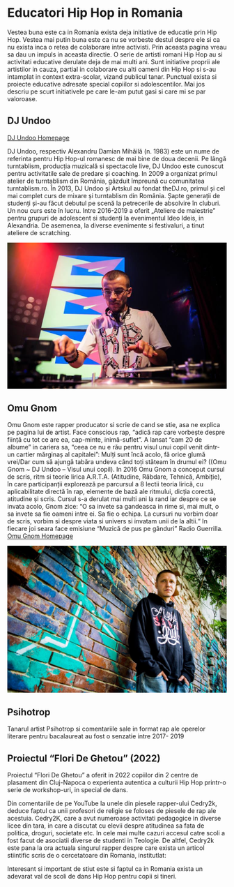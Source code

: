 # Educatori Hip Hop in Romania

Vestea buna este ca in Romania exista deja initiative de educatie prin Hip Hop. Vestea mai putin buna este ca nu se vorbeste destul despre ele si ca nu exista inca o retea de colaborare intre activisti. Prin aceasta pagina vreau sa dau un impuls in aceasta directie.
O serie de artisti romani Hip Hop au si activitati educative derulate deja de mai multi ani. Sunt initiative proprii ale artistilor in cauza, partial in colaborare cu alti oameni din Hip Hop si s-au intamplat in context extra-scolar, vizand publicul tanar. 
Punctual exista si proiecte educative adresate special copiilor si adolescentilor. Mai jos descriu pe scurt initiativele pe care le-am putut gasi si care mi se par valoroase.

## DJ Undoo
[DJ Undoo Homepage](https://djundoo.ro/)

DJ Undoo, respectiv Alexandru Damian Mihăilă (n. 1983) este un nume de referinta pentru Hip Hop-ul romanesc de mai bine de doua decenii. Pe lângă turntablism, producția muzicală si spectacole live, DJ Undoo este cunoscut pentru activitatile sale de predare și coaching. In 2009 a organizat primul atelier de turntablism din România, găzduit împreună cu comunitatea turntablism.ro. În 2013, DJ Undoo și Artskul au fondat theDJ.ro, primul și cel mai complet curs de mixare și turntablism din România. Șapte generații de studenți și-au făcut debutul pe scenă la petrecerile de absolvire în cluburi. Un nou curs este în lucru. Intre 2016-2019 a oferit „Ateliere de maiestrie” pentru grupuri de adolescent si studenți la evenimentul Ideo Ideis, in Alexandria. De asemenea, la diverse evenimente si festivaluri, a tinut ateliere de scratching.

![](./media/educators/dj-undoo-fb.jpg)

## Omu Gnom

Omu Gnom este rapper producator si scrie de cand se stie, asa ne explica pe pagina lui de artist. Face conscious rap, “adică rap care vorbește despre ființă cu tot ce are ea, cap-minte, inimă-suflet”. A lansat “cam 20 de albume” in cariera sa, “ceea ce nu e rău pentru visul unui copil venit dintr-un cartier mărginaș al capitalei”: Mulți sunt încă acolo, fă orice glumă vrei/Dar cum să ajungă tabăra undeva când toți stăteam în drumul ei? ((Omu Gnom ~ DJ Undoo – Visul unui copil). In 2016 Omu Gnom a conceput cursul de scris, ritm si teorie lirica A.R.T.A. (Atitudine, Răbdare, Tehnică, Ambiție), în care participanții explorează pe parcursul a 8 lectii teoria lirică, cu aplicabilitate directă în rap, elemente de bază ale ritmului, dicția corectă, atitudine și scris. Cursul s-a derulat mai multi ani la rand iar despre ce se invata acolo, Gnom zice: “O sa invete sa gandeasca in rime si, mai mult, o sa invete sa fie oameni intre ei. Sa fie o echipa. La cursuri nu vorbim doar de scris, vorbim si despre viata si univers si invatam unii de la altii.“ In fiecare joi seara face emisiune “Muzică de pus pe gânduri” Radio Guerrilla. 
[Omu Gnom Homepage](https://www.omugnom.com)

![](./media/educators/omu-gnom-fb-size-changed.jpg)


## Psihotrop

Tanarul artist Psihotrop si comentariile sale in format rap ale operelor literare pentru bacalaureat au fost o senzatie intre 2017- 2019

## Proiectul “Flori De Ghetou” (2022)

Proiectul “Flori De Ghetou” a oferit in 2022 copiilor din 2 centre de plasament din Cluj-Napoca o experienta autentica a culturii Hip Hop printr-o serie de workshop-uri, in special de dans.

Din comentariile de pe YouTube la unele din piesele rapper-ului Cedry2k, deduce faptul ca unii profesori de religie se foloses de piesele de rap ale acestuia. Cedry2K, care a avut numeroase activitati pedagogice in diverse licee din tara, in care a discutat cu elevii despre atitudinea sa fata de politica, droguri, societate etc. In cele mai multe cazuri accesul catre scoli a fost facut de asociatii diverse de studenti in Teologie. De altfel, Cedry2k este pana la ora actuala singurul rapper despre care exista un articol stiintific scris de o cercetatoare din Romania, institutlat: 

Interesant si important de stiut este si faptul ca in Romania exista un adevarat val de scoli de dans Hip Hop pentru copii si tineri.

